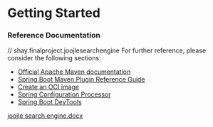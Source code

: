 # Getting Started

### Reference Documentation
// shay.finalproject.joojlesearchengine
For further reference, please consider the following sections:

* [Official Apache Maven documentation](https://maven.apache.org/guides/index.html)
* [Spring Boot Maven Plugin Reference Guide](https://docs.spring.io/spring-boot/docs/3.0.3/maven-plugin/reference/html/)
* [Create an OCI image](https://docs.spring.io/spring-boot/docs/3.0.3/maven-plugin/reference/html/#build-image)
* [Spring Configuration Processor](https://docs.spring.io/spring-boot/docs/3.0.3/reference/htmlsingle/#appendix.configuration-metadata.annotation-processor)
* [Spring Boot DevTools](https://docs.spring.io/spring-boot/docs/3.0.3/reference/htmlsingle/#using.devtools)

[joojle search engine.docx](joojle%20search%20engine.docx)